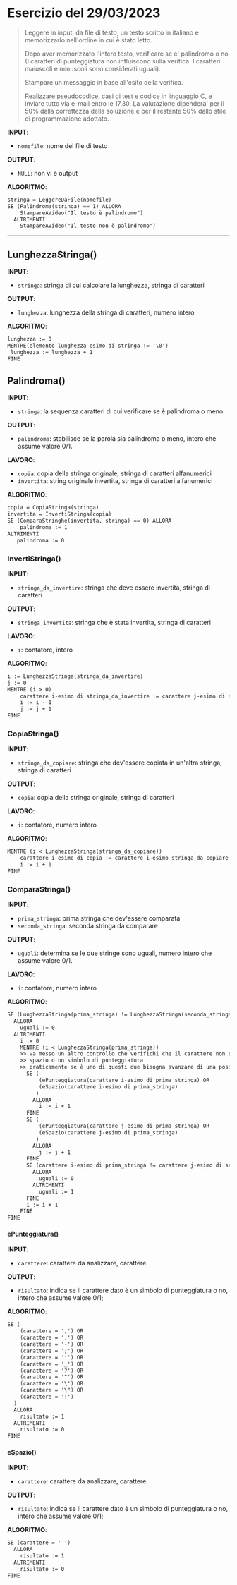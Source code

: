 # Esercizio del 29/03/2023

> Leggere in input, da file di testo, un testo scritto in italiano e memorizzarlo
> nell'ordine in cui è stato letto.
>
> Dopo aver memorizzato l'intero testo, verificare se e' palindromo o no (I
> caratteri di punteggiatura non influiscono sulla verifica. I caratteri
> maiuscoli e minuscoli sono considerati uguali).
>
> Stampare un messaggio in base all'esito della verifica.
>
> Realizzare pseudocodice, casi di test e codice in linguaggio C, e inviare tutto
> via e-mail entro le 17.30. La valutazione dipendera' per il 50% dalla
> correttezza della soluzione e per il restante 50% dallo stile di programmazione
> adottato.

**INPUT**:

- `nomefile`: nome del file di testo

**OUTPUT**:

- `NULL`: non vi è output

**ALGORITMO**:

```txt title="Pseudocodice"
stringa = LeggereDaFile(nomefile)
SE (Palindroma(stringa) == 1) ALLORA
    StampareAVideo("Il testo è palindromo")
  ALTRIMENTI
    StampareAVideo("Il testo non è palindromo")
```

***

## LunghezzaStringa()

**INPUT**:

- `stringa`: stringa di cui calcolare la lunghezza, stringa di caratteri

**OUTPUT**:

- `lunghezza`: lunghezza della stringa di caratteri, numero intero

**ALGORITMO**:

```txt title="Pseudocodice"
lunghezza := 0
MENTRE(elemento lunghezza-esimo di stringa != '\0')
 lunghezza := lunghezza + 1
FINE
```

## Palindroma()

**INPUT**:

- `stringa`: la sequenza caratteri di cui verificare se è palindroma o meno

**OUTPUT**:

- `palindroma`: stabilisce se la parola sia palindroma o meno, intero che assume
  valore 0/1.

**LAVORO**:

- `copia`: copia della stringa originale, stringa di caratteri alfanumerici
- `invertita`: string originale invertita, stringa di caratteri alfanumerici

**ALGORITMO**:

```txt title="Pseudocodice"
copia = CopiaStringa(stringa)
invertita = InvertiStringa(copia)
SE (ComparaStringhe(invertita, stringa) == 0) ALLORA
    palindroma := 1
ALTRIMENTI
   palindroma := 0
```

### InvertiStringa()

**INPUT**:

- `stringa_da_invertire`: stringa che deve essere invertita, stringa di caratteri

**OUTPUT**:

- `stringa_invertita`: stringa che è stata invertita, stringa di caratteri

**LAVORO**:

- `i`: contatore, intero

**ALGORITMO**:

```txt title="Pseudocodice"
i := LunghezzaStringa(stringa_da_invertire)
j := 0
MENTRE (i > 0)
    carattere i-esimo di stringa_da_invertire := carattere j-esimo di stringa_invertita
    i := i - 1
    j := j + 1
FINE
```

### CopiaStringa()

**INPUT**:

- `stringa_da_copiare`: stringa che dev'essere copiata in un'altra stringa,
  stringa di caratteri

**OUTPUT**:

- `copia`: copia della stringa originale, stringa di caratteri

**LAVORO**:

- `i`: contatore, numero intero

**ALGORITMO**:

```txt title="Pseudocodice"
MENTRE (i < LunghezzaStringa(stringa_da_copiare))
    carattere i-esimo di copia := carattere i-esimo stringa_da_copiare
    i := i + 1
FINE
```

### ComparaStringa()

**INPUT**:

- `prima_stringa`: prima stringa che dev'essere comparata
- `seconda_stringa`: seconda stringa da comparare

**OUTPUT**:

- `uguali`: determina se le due stringe sono uguali, numero intero che assume
  valore 0/1.

**LAVORO**:

- `i`: contatore, numero intero

**ALGORITMO**:

```txt title="Pseudocodice"
SE (LunghezzaStringa(prima_stringa) != LunghezzaStringa(seconda_stringa))
  ALLORA
    uguali := 0
  ALTRIMENTI
    i := 0
    MENTRE (i < LunghezzaStringa(prima_stringa))
    >> va messo un altro controllo che verifichi che il carattere non sia uno 
    >> spazio o un simbolo di punteggiatura
    >> praticamente se è uno di questi due bisogna avanzare di una posizione
      SE (
          (ePunteggiatura(carattere i-esimo di prima_stringa) OR 
          (eSpazio(carattere i-esimo di prima_stringa)
         )
        ALLORA
          i := i + 1
      FINE
      SE (
          (ePunteggiatura(carattere j-esimo di prima_stringa) OR 
          (eSpazio(carattere j-esimo di prima_stringa)
         )
        ALLORA
          j := j + 1
      FINE
      SE (carattere i-esimo di prima_stringa != carattere j-esimo di seconda_stringa)
        ALLORA
          uguali := 0
        ALTRIMENTI
          uguali := 1
      FINE
      i := i + 1
    FINE
FINE
```

#### ePunteggiatura()

**INPUT**:

- `carattere`: carattere da analizzare, carattere.

**OUTPUT**:

- `risultato`: indica se il carattere dato è un simbolo di punteggiatura o no,
  intero che assume valore 0/1;

**ALGORITMO**:

```txt title="Pseudocodice
SE (
    (carattere = ',') OR
    (carattere = '.') OR
    (carattere = '-') OR
    (carattere = ';') OR
    (carattere = ':') OR
    (carattere = '_') OR
    (carattere = '?') OR
    (carattere = '^') OR
    (carattere = '\') OR
    (carattere = '\") OR
    (carattere = '!')
  ) 
  ALLORA 
    risultato := 1
  ALTRIMENTI
    risultato := 0
FINE
```

#### eSpazio()

**INPUT**:

- `carattere`: carattere da analizzare, carattere.

**OUTPUT**:

- `risultato`: indica se il carattere dato è un simbolo di punteggiatura o no,
  intero che assume valore 0/1;

**ALGORITMO**:

```txt title="Pseudocodice"
SE (carattere = ' ')
  ALLORA
    risultato := 1
  ALTRIMENTI
    risultato := 0
FINE
```
